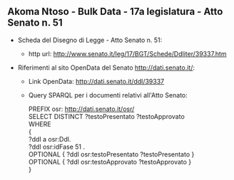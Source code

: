 ## Akoma Ntoso - Bulk Data - 17a legislatura - Atto Senato n. 51 ##

* Scheda del Disegno di Legge - Atto Senato n. 51:
	* http url: http://www.senato.it/leg/17/BGT/Schede/Ddliter/39337.htm

* Riferimenti al sito OpenData del Senato http://dati.senato.it/:
	* Link OpenData: http://dati.senato.it/ddl/39337
	* Query SPARQL per i documenti relativi all'Atto Senato:

        PREFIX osr: <http://dati.senato.it/osr/>  
		SELECT DISTINCT ?testoPresentato ?testoApprovato  
		WHERE  
		{  
		    ?ddl a osr:Ddl.  
		    ?ddl osr:idFase 51 .  
		    OPTIONAL { ?ddl osr:testoPresentato ?testoPresentato }  
		    OPTIONAL { ?ddl osr:testoApprovato ?testoApprovato }  
		}
		